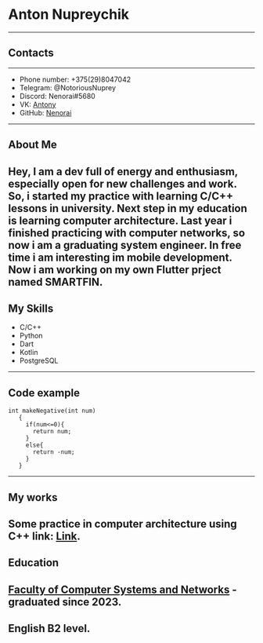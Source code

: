 # Anton Nupreychik
---
## Contacts
---
+ Phone number: +375(29)8047042
+ Telegram: @NotoriousNuprey
+ Discord: Nenorai#5680
+ VK: [Antony](https://m.vk.com/aspecial8)
+ GitHub: [Nenorai](https://github.com/Nenorai)
---
## About Me
  Hey, I am a dev full of energy and enthusiasm, especially open for new challenges and work.
So, i started my practice with learning C/C++ lessons in university. Next step in my education is learning computer architecture.
Last year i finished practicing with computer networks, so now i am a graduating system engineer. In free time i am interesting im mobile development.
Now i am working on my own Flutter prject named SMARTFIN.
---
## My Skills
- C/C++
- Python
- Dart
- Kotlin
- PostgreSQL
---
## Code example
```
int makeNegative(int num)
   {
     if(num<=0){
       return num;
     }
     else{
       return -num;
     }
   }
```
---
## My works
Some practice in computer architecture using C++ link: [Link](https://github.com/Nenorai/APCode).
---
## Education
[Faculty of Computer Systems and Networks](https://www.bsuir.by/ru/fksis) - graduated since 2023.
---
## English B2 level.

